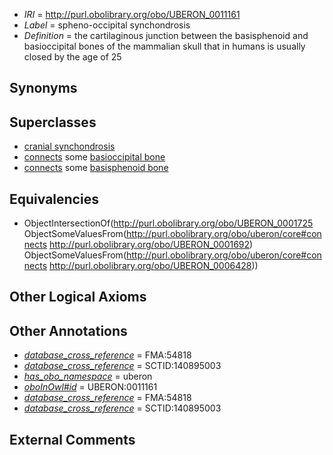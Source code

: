 * *IRI* = http://purl.obolibrary.org/obo/UBERON_0011161
 * *Label* = spheno-occipital synchondrosis
 * *Definition* = the cartilaginous junction between the basisphenoid and basioccipital bones of the mammalian skull that in humans is usually closed by the age of 25

## Synonyms


## Superclasses

 * [cranial synchondrosis](../../UBERON/25/UBERON_0001725.md)
 * [connects](../../ts/core#connects.md) some [basioccipital bone](../../UBERON/92/UBERON_0001692.md)
 * [connects](../../ts/core#connects.md) some [basisphenoid bone](../../UBERON/28/UBERON_0006428.md)

## Equivalencies

 * ObjectIntersectionOf(<http://purl.obolibrary.org/obo/UBERON_0001725> ObjectSomeValuesFrom(<http://purl.obolibrary.org/obo/uberon/core#connects> <http://purl.obolibrary.org/obo/UBERON_0001692>) ObjectSomeValuesFrom(<http://purl.obolibrary.org/obo/uberon/core#connects> <http://purl.obolibrary.org/obo/UBERON_0006428>))

## Other Logical Axioms


## Other Annotations

 * *[database_cross_reference](../../ef/oboInOwl#hasDbXref.md)* = FMA:54818
 * *[database_cross_reference](../../ef/oboInOwl#hasDbXref.md)* = SCTID:140895003
 * *[has_obo_namespace](../../ce/oboInOwl#hasOBONamespace.md)* = uberon
 * *[oboInOwl#id](../../id/oboInOwl#id.md)* = UBERON:0011161
 * *[database_cross_reference](../../ef/oboInOwl#hasDbXref.md)* = FMA:54818
 * *[database_cross_reference](../../ef/oboInOwl#hasDbXref.md)* = SCTID:140895003

## External Comments


